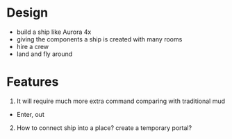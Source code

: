 # Design

- build a ship like Aurora 4x
- giving the components a ship is created with many rooms
- hire a crew
- land and fly around


# Features

1. It will require much more extra command comparing with traditional mud
  - Enter, out
2. How to connect ship into a place? create a temporary portal?
